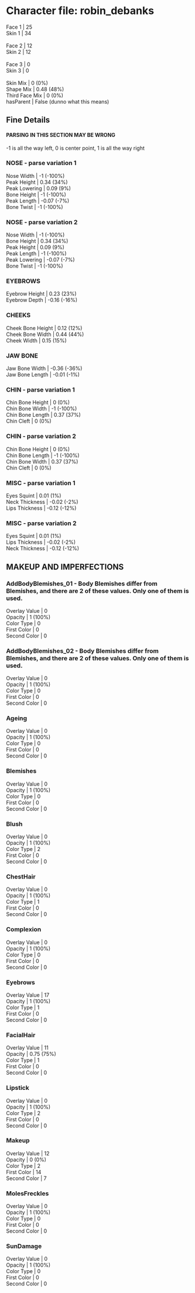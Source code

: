 # Character file: robin_debanks<br>
Face 1 | 25<br>
Skin 1 | 34<br>
<br>
Face 2 | 12<br>
Skin 2 | 12<br>
<br>
Face 3 | 0<br>
Skin 3 | 0<br>
<br>
Skin Mix | 0 (0%)<br>
Shape Mix | 0.48 (48%)<br>
Third Face Mix | 0 (0%)<br>
hasParent | False (dunno what this means)<br>
## Fine Details<br>
#### PARSING IN THIS SECTION MAY BE WRONG<br>
-1 is all the way left, 0 is center point, 1 is all the way right<br>
### NOSE - parse variation 1<br>
Nose Width | -1 (-100%)<br>
Peak Height | 0.34 (34%)<br>
Peak Lowering | 0.09 (9%)<br>
Bone Height | -1 (-100%)<br>
Peak Length | -0.07 (-7%)<br>
Bone Twist | -1 (-100%)<br>
### NOSE - parse variation 2<br>
Nose Width | -1 (-100%)<br>
Bone Height | 0.34 (34%)<br>
Peak Height | 0.09 (9%)<br>
Peak Length | -1 (-100%)<br>
Peak Lowering | -0.07 (-7%)<br>
Bone Twist | -1 (-100%)<br>
### EYEBROWS<br>
Eyebrow Height | 0.23 (23%)<br>
Eyebrow Depth | -0.16 (-16%)<br>
### CHEEKS<br>
Cheek Bone Height | 0.12 (12%)<br>
Cheek Bone Width | 0.44 (44%)<br>
Cheek Width | 0.15 (15%)<br>
### JAW BONE<br>
Jaw Bone Width | -0.36 (-36%)<br>
Jaw Bone Length | -0.01 (-1%)<br>
### CHIN - parse variation 1<br>
Chin Bone Height | 0 (0%)<br>
Chin Bone Width | -1 (-100%)<br>
Chin Bone Length | 0.37 (37%)<br>
Chin Cleft | 0 (0%)<br>
### CHIN - parse variation 2<br>
Chin Bone Height | 0 (0%)<br>
Chin Bone Length | -1 (-100%)<br>
Chin Bone Width | 0.37 (37%)<br>
Chin Cleft | 0 (0%)<br>
### MISC - parse variation 1<br>
Eyes Squint | 0.01 (1%)<br>
Neck Thickness | -0.02 (-2%)<br>
Lips Thickness | -0.12 (-12%)<br>
### MISC - parse variation 2<br>
Eyes Squint | 0.01 (1%)<br>
Lips Thickness | -0.02 (-2%)<br>
Neck Thickness | -0.12 (-12%)<br>
## MAKEUP AND IMPERFECTIONS<br>
### AddBodyBlemishes_01 - Body Blemishes differ from Blemishes, and there are 2 of these values. Only one of them is used.<br>
Overlay Value | 0<br>
Opacity | 1 (100%)<br>
Color Type | 0<br>
First Color | 0<br>
Second Color | 0<br>
### AddBodyBlemishes_02 - Body Blemishes differ from Blemishes, and there are 2 of these values. Only one of them is used.<br>
Overlay Value | 0<br>
Opacity | 1 (100%)<br>
Color Type | 0<br>
First Color | 0<br>
Second Color | 0<br>
### Ageing<br>
Overlay Value | 0<br>
Opacity | 1 (100%)<br>
Color Type | 0<br>
First Color | 0<br>
Second Color | 0<br>
### Blemishes<br>
Overlay Value | 0<br>
Opacity | 1 (100%)<br>
Color Type | 0<br>
First Color | 0<br>
Second Color | 0<br>
### Blush<br>
Overlay Value | 0<br>
Opacity | 1 (100%)<br>
Color Type | 2<br>
First Color | 0<br>
Second Color | 0<br>
### ChestHair<br>
Overlay Value | 0<br>
Opacity | 1 (100%)<br>
Color Type | 1<br>
First Color | 0<br>
Second Color | 0<br>
### Complexion<br>
Overlay Value | 0<br>
Opacity | 1 (100%)<br>
Color Type | 0<br>
First Color | 0<br>
Second Color | 0<br>
### Eyebrows<br>
Overlay Value | 17<br>
Opacity | 1 (100%)<br>
Color Type | 1<br>
First Color | 0<br>
Second Color | 0<br>
### FacialHair<br>
Overlay Value | 11<br>
Opacity | 0.75 (75%)<br>
Color Type | 1<br>
First Color | 0<br>
Second Color | 0<br>
### Lipstick<br>
Overlay Value | 0<br>
Opacity | 1 (100%)<br>
Color Type | 2<br>
First Color | 0<br>
Second Color | 0<br>
### Makeup<br>
Overlay Value | 12<br>
Opacity | 0 (0%)<br>
Color Type | 2<br>
First Color | 14<br>
Second Color | 7<br>
### MolesFreckles<br>
Overlay Value | 0<br>
Opacity | 1 (100%)<br>
Color Type | 0<br>
First Color | 0<br>
Second Color | 0<br>
### SunDamage<br>
Overlay Value | 0<br>
Opacity | 1 (100%)<br>
Color Type | 0<br>
First Color | 0<br>
Second Color | 0<br>
